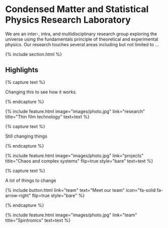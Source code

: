 ---
---

# Condensed Matter and Statistical Physics Research Laboratory

We are an inter-, intra, and multidisciplinary research group exploring the universe using the fundamentals principle of theoretical and experimental physics.  Our research touches several areas including but not limited to ...

{% include section.html %}

## Highlights

{% capture text %}

Changing this to see how it works.


{% endcapture %}

{%
  include feature.html
  image="images/photo.jpg"
  link="research"
  title="Thin film technology"
  text=text
%}

{% capture text %}

Still changing things


{% endcapture %}

{%
  include feature.html
  image="images/photo.jpg"
  link="projects"
  title="Chaos and complex systems"
  flip=true
  style="bare"
  text=text
%}

{% capture text %}

A lot of things to change

{%
  include button.html
  link="team"
  text="Meet our team"
  icon="fa-solid fa-arrow-right"
  flip=true
  style="bare"
%}

{% endcapture %}

{%
  include feature.html
  image="images/photo.jpg"
  link="team"
  title="Spintronics"
  text=text
%}

